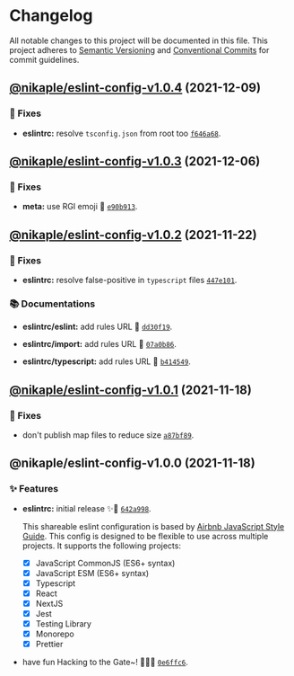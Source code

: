 # Changelog

All notable changes to this project will be documented in this file.
This project adheres to [Semantic Versioning](https://semver.org) and [Conventional Commits](https://www.conventionalcommits.org) for commit guidelines.

## [@nikaple/eslint-config-v1.0.4](https://github.com/nikaple/library/compare/@nikaple/eslint-config@1.0.3...@nikaple/eslint-config@1.0.4) (2021-12-09)

### 🐛 Fixes

- **eslintrc:** resolve `tsconfig.json` from root too [`f646a68`](https://github.com/nikaple/library/commit/f646a6841f5315c69b515f9ff8ee882d2ecf0f43).

## [@nikaple/eslint-config-v1.0.3](https://github.com/nikaple/library/compare/@nikaple/eslint-config@1.0.2...@nikaple/eslint-config@1.0.3) (2021-12-06)

### 🐛 Fixes

- **meta:** use RGI emoji 🥷 [`e90b913`](https://github.com/nikaple/library/commit/e90b91381d9ffdfb228548b5b760d2bda93da034).

## [@nikaple/eslint-config-v1.0.2](https://github.com/nikaple/library/compare/@nikaple/eslint-config@1.0.1...@nikaple/eslint-config@1.0.2) (2021-11-22)

### 🐛 Fixes

- **eslintrc:** resolve false-positive in `typescript` files [`447e101`](https://github.com/nikaple/library/commit/447e101812d6e19ee4108528bac71b8fad19f871).

### 📚 Documentations

- **eslintrc/eslint:** add rules URL 🔗 [`dd30f19`](https://github.com/nikaple/library/commit/dd30f1986313e8b0ccfb274f2bc85c170ca3b1e3).

- **eslintrc/import:** add rules URL 🔗 [`07a0b86`](https://github.com/nikaple/library/commit/07a0b864a6721785f5124c867ceeb5e914b25767).

- **eslintrc/typescript:** add rules URL 🔗 [`b414549`](https://github.com/nikaple/library/commit/b41454927a7b49dde70bbe049c46d8b96f6edd90).

## [@nikaple/eslint-config-v1.0.1](https://github.com/nikaple/library/compare/@nikaple/eslint-config@1.0.0...@nikaple/eslint-config@1.0.1) (2021-11-18)

### 🐛 Fixes

- don't publish map files to reduce size [`a87bf89`](https://github.com/nikaple/library/commit/a87bf8975dd4ec38937ba2bde436a0ccc9bb8b49).

## @nikaple/eslint-config-v1.0.0 (2021-11-18)

### ✨ Features

- **eslintrc:** initial release ✨🚀 [`642a998`](https://github.com/nikaple/library/commit/642a998b59eb8ccdb206970327ccf550a1e35cb9).

  This shareable eslint configuration is based by [Airbnb JavaScript Style Guide](https://github.com/airbnb/javascript).
  This config is designed to be flexible to use across multiple projects.
  It supports the following projects:

  - [x] JavaScript CommonJS (ES6+ syntax)
  - [x] JavaScript ESM (ES6+ syntax)
  - [x] Typescript
  - [x] React
  - [x] NextJS
  - [x] Jest
  - [x] Testing Library
  - [x] Monorepo
  - [x] Prettier

- have fun Hacking to the Gate~! 🐱‍💻🎶 [`0e6ffc6`](https://github.com/nikaple/library/commit/0e6ffc6d2948cd1200d4a7ce83f36a915618348b).
